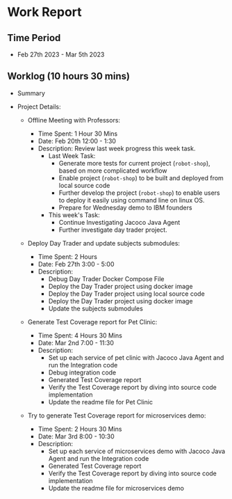 #  Work Report

## Time Period

* Feb 27th 2023 -  Mar 5th 2023

## Worklog (10 hours 30 mins)

* Summary

* Project Details:

    * Offline Meeting with Professors:

        * Time Spent: 1 Hour 30 Mins
        * Date: Feb 20th 12:00 - 1:30
        * Description: Review last week progress this week task.
            * Last Week Task:
                * Generate more tests for current project (`robot-shop`), based on more complicated workflow
                * Enable project (`robot-shop`) to be built and deployed from local source code
                * Further develop the project (`robot-shop`) to enable users to deploy it easily using command line on linux OS. 
                * Prepare for Wednesday demo to IBM founders
            * This week's Task:
                * Continue Investigating Jacoco Java Agent
                * Further investigate day trader project. 

    * Deploy Day Trader and update subjects submodules:

        * Time Spent: 2 Hours
        * Date: Feb 27th 3:00 - 5:00
        * Description:
            * Debug Day Trader Docker Compose File
            * Deploy the Day Trader project using docker image
            * Deploy the Day Trader project using local source code
            * Deploy the Day Trader project using docker image
            * Update the subjects submodules

    * Generate Test Coverage report for Pet Clinic:

        * Time Spent: 4 Hours 30 Mins
        * Date: Mar 2nd 7:00 - 11:30
        * Description:
            * Set up each service of pet clinic with Jacoco Java Agent and run the Integration code
            * Debug integration code
            * Generated Test Coverage report
            * Verify the Test Coverage report by diving into source code implementation
            * Update the readme file for Pet Clinic

    * Try to generate Test Coverage report for microservices demo:

        * Time Spent: 2 Hours 30 Mins
        * Date: Mar 3rd 8:00 - 10:30
        * Description:
            * Set up each service of microservices demo with Jacoco Java Agent and run the Integration code
            * Generated Test Coverage report
            * Verify the Test Coverage report by diving into source code implementation
            * Update the readme file for microservices demo